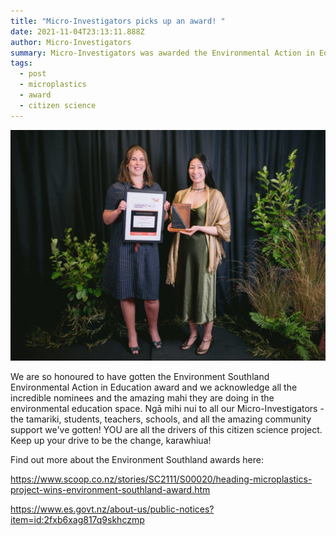```yaml
---
title: "Micro-Investigators picks up an award! "
date: 2021-11-04T23:13:11.888Z
author: Micro-Investigators
summary: Micro-Investigators was awarded the Environmental Action in Education award
tags:
  - post
  - microplastics
  - award
  - citizen science
---
```

![](/static/img/es2021-16.jpg)

We are so honoured to have gotten the Environment Southland Environmental Action in Education award and we acknowledge all the incredible nominees and the amazing mahi they are doing in the environmental education space. Ngā mihi nui to all our Micro-Investigators - the tamariki, students, teachers, schools, and all the amazing community support we've gotten! YOU are all the drivers of this citizen science project. Keep up your drive to be the change, karawhiua!

Find out more about the Environment Southland awards here:

<https://www.scoop.co.nz/stories/SC2111/S00020/heading-microplastics-project-wins-environment-southland-award.htm>

<https://www.es.govt.nz/about-us/public-notices?item=id:2fxb6xag817q9skhczmp>